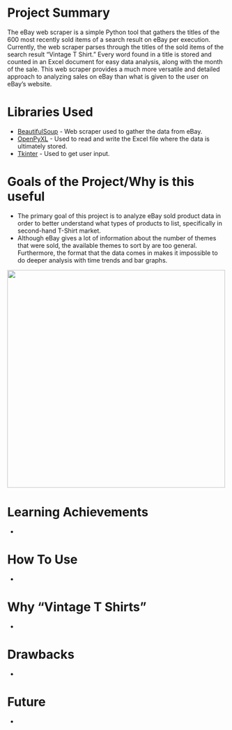 # Project Summary
The eBay web scraper is a simple Python tool that gathers the titles of the 600 most recently sold items of a search result on eBay per execution. Currently, the web scraper parses through the titles of the sold items of the search result “Vintage T Shirt.” Every word found in a title is stored and counted in an Excel document for easy data analysis, along with the month of the sale. This web scraper provides a much more versatile and detailed approach to analyzing sales on eBay than what is given to the user on eBay’s website. 
# Libraries Used
- [BeautifulSoup](https://beautiful-soup-4.readthedocs.io/en/latest/) - Web scraper used to gather the data from eBay. 
- [OpenPyXL](https://openpyxl.readthedocs.io/en/stable/) - Used to read and write the Excel file where the data is ultimately stored.
- [Tkinter](https://docs.python.org/3/library/tkinter.html) - Used to get user input. 
# Goals of the Project/Why is this useful
- The primary goal of this project is to analyze eBay sold product data in order to better understand what types of products to list, specifically in second-hand T-Shirt market.
- Although eBay gives a lot of information about the number of themes that were sold, the available themes to sort by are too general. Furthermore, the format that the data comes in makes it impossible to do deeper analysis with time trends and bar graphs.
<img src="https://user-images.githubusercontent.com/35280181/183777489-39fbf879-aa34-4ac7-b077-1e51f9264d0b.png" width="500">

 

# Learning Achievements
- 
# How To Use
-
# Why “Vintage T Shirts”
-
# Drawbacks
-
# Future 
-

